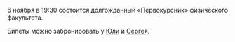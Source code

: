 6 ноября в 19:30 состоится долгожданный «Первокурсник» физического факультета.

Билеты можно забронировать у [Юли](https://vk.com/altushaaa) и [Сергея](https://vk.com/zafran).